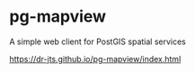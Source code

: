 # pg-mapview

A simple web client for PostGIS spatial services

https://dr-jts.github.io/pg-mapview/index.html
